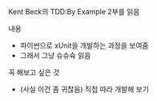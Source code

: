 Kent Beck의 TDD:By Example 2부를 읽음

내용
* 파이썬으로 xUnit을 개발하는 과정을 보여줌
* 그래서 그냥 슈슈슉 읽음

꼭 해보고 싶은 것
* (사실 이건 좀 귀찮음) 직접 따라 개발해 보기
